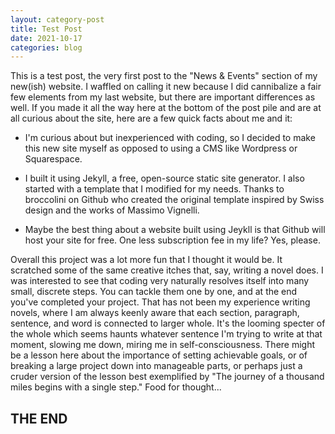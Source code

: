 ```yaml
---
layout: category-post
title: Test Post
date: 2021-10-17
categories: blog
---
```


This is a test post, the very first post to the "News & Events" section of my new(ish) website. I waffled on calling it new because I did cannibalize a fair few elements from my last website, but there are important differences as well. If you made it all the way here at the bottom of the post pile and are at all curious about the site, here are a few quick facts about me and it:

- I'm curious about but inexperienced with coding, so I decided to make this new site myself as opposed to using a CMS like Wordpress or Squarespace.

- I built it using Jekyll, a free, open-source static site generator. I also started with a template that I modified for my needs. Thanks to broccolini on Github who created the original template inspired by Swiss design and the works of Massimo Vignelli.

- Maybe the best thing about a website built using Jeykll is that Github will host your site for free. One less subscription fee in my life? Yes, please.

Overall this project was a lot more fun that I thought it would be. It scratched some of the same creative itches that, say, writing a novel does. I was interested to see that coding very naturally resolves itself into many small, discrete steps. You can tackle them one by one, and at the end you've completed your project. That has not been my experience writing novels, where I am always keenly aware that each section, paragraph, sentence, and word is connected to larger whole. It's the looming specter of the whole which seems haunts whatever sentence I'm trying to write at that moment, slowing me down, miring me in self-consciousness. There might be a lesson here about the importance of setting achievable goals, or of breaking a large project down into manageable parts, or perhaps just a cruder version of the lesson best exemplified by "The journey of a thousand miles begins with a single step." Food for thought...

## THE END
